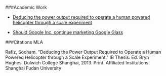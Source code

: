 ###Academic Work

* [Deducing the power output required to operate a human powered helicopter through a scale experiment](https://github.com/sooham/Academia/blob/master/Powered_Flight_RafizSooham.pdf?raw=true)

* [Should Google Inc. continue marketing Google Glass](https://github.com/sooham/Academia/blob/master/Google_Glasses_RafizSooham.pdf?raw=true)

###Citations MLA

Rafiz, Sooham. "Deducing the Power Output Required to Operate a Human Powered Helicopter
     through a Scale Experiment." IB Thesis. Ed. Bryn Hughes. Dulwich College Shanghai,
     2013. Print. Affiliated Institutions: Shanghai Fudan University

